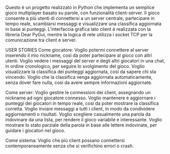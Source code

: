 Questo è un progetto realizzato in Python che implementa un semplice gioco multiplayer basato su parole, con funzionalità client-server. Il gioco consente a più utenti di connettersi a un server centrale, partecipare in tempo reale, scambiarsi messaggi e visualizzare una classifica aggiornata in base ai punteggi. L’interfaccia grafica lato client è realizzata con la libreria Dear PyGui, mentre la logica di rete utilizza i socket TCP per la comunicazione tra client e server.

USER STORIES
Come giocatore:
Voglio potermi connettere al server inserendo il mio nickname, così da poter partecipare al gioco con altri utenti.
Voglio vedere i messaggi del server e degli altri giocatori in una chat, in ordine cronologico, per seguire lo svolgimento del gioco.
Voglio visualizzare la classifica dei punteggi aggiornata, così da sapere chi sta vincendo.
Voglio che la classifica venga aggiornata automaticamente, senza dover fare nulla, così da avere sempre informazioni aggiornate.


Come server:
Voglio gestire le connessioni dei client, assegnando un nickname ad ogni giocatore connesso.
Voglio mantenere e aggiornare i punteggi dei giocatori in tempo reale, così da poter mostrare la classifica corretta.
Voglio inviare messaggi a tutti i client, in modo da condividere aggiornamenti o risultati.
Voglio scegliere casualmente una parola da indovinare da una lista, per rendere il gioco variabile e interessante.
Voglio mostrare lo stato parziale della parola in base alle lettere indovinate, per guidare i giocatori nel gioco.


Come sistema:
Voglio che più client possano connettersi contemporaneamente senza che si verifichino errori o crash.
